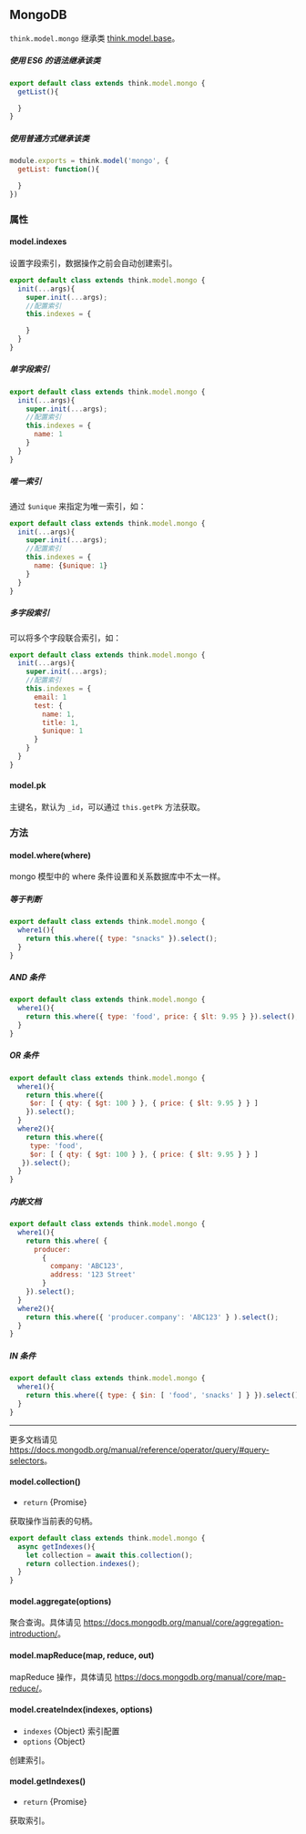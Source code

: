 ## MongoDB

`think.model.mongo` 继承类 [think.model.base](./api_model.html)。

##### 使用 ES6 的语法继承该类

```js
export default class extends think.model.mongo {
  getList(){

  }
}
```

##### 使用普通方式继承该类

```js
module.exports = think.model('mongo', {
  getList: function(){

  }
})
```

### 属性

#### model.indexes

设置字段索引，数据操作之前会自动创建索引。

```js
export default class extends think.model.mongo {
  init(...args){
    super.init(...args);
    //配置索引
    this.indexes = { 

    }
  }
}
```

##### 单字段索引
```js
export default class extends think.model.mongo {
  init(...args){
    super.init(...args);
    //配置索引
    this.indexes = { 
      name: 1
    }
  }
}
```

##### 唯一索引

通过 `$unique` 来指定为唯一索引，如：

```js
export default class extends think.model.mongo {
  init(...args){
    super.init(...args);
    //配置索引
    this.indexes = { 
      name: {$unique: 1}
    }
  }
}
```

##### 多字段索引

可以将多个字段联合索引，如：

```js
export default class extends think.model.mongo {
  init(...args){
    super.init(...args);
    //配置索引
    this.indexes = { 
      email: 1
      test: {
        name: 1,
        title: 1,
        $unique: 1
      }
    }
  }
}
```

#### model.pk

主键名，默认为 `_id`，可以通过 `this.getPk` 方法获取。

### 方法

#### model.where(where)

mongo 模型中的 where 条件设置和关系数据库中不太一样。

##### 等于判断

```js
export default class extends think.model.mongo {
  where1(){
    return this.where({ type: "snacks" }).select();
  }
}
```

##### AND 条件

```js
export default class extends think.model.mongo {
  where1(){
    return this.where({ type: 'food', price: { $lt: 9.95 } }).select();
  }
}
```

##### OR 条件

```js
export default class extends think.model.mongo {
  where1(){
    return this.where({
     $or: [ { qty: { $gt: 100 } }, { price: { $lt: 9.95 } } ]
    }).select();
  }
  where2(){
    return this.where({
     type: 'food',
     $or: [ { qty: { $gt: 100 } }, { price: { $lt: 9.95 } } ]
   }).select();
  }
}
```

##### 内嵌文档


```js
export default class extends think.model.mongo {
  where1(){
    return this.where( {
      producer:
        {
          company: 'ABC123',
          address: '123 Street'
        }
    }).select();
  }
  where2(){
    return this.where({ 'producer.company': 'ABC123' } ).select();
  }
}
```

##### IN 条件

```js
export default class extends think.model.mongo {
  where1(){
    return this.where({ type: { $in: [ 'food', 'snacks' ] } }).select();
  }
}
```

------

更多文档请见 <https://docs.mongodb.org/manual/reference/operator/query/#query-selectors>。

#### model.collection()

* `return` {Promise}

获取操作当前表的句柄。

```js
export default class extends think.model.mongo {
  async getIndexes(){
    let collection = await this.collection();
    return collection.indexes();
  }
}
```

#### model.aggregate(options)

聚合查询。具体请见 <https://docs.mongodb.org/manual/core/aggregation-introduction/>。

#### model.mapReduce(map, reduce, out)

mapReduce 操作，具体请见 <https://docs.mongodb.org/manual/core/map-reduce/>。


#### model.createIndex(indexes, options)

* `indexes` {Object} 索引配置
* `options` {Object}

创建索引。

#### model.getIndexes()

* `return` {Promise}

获取索引。
